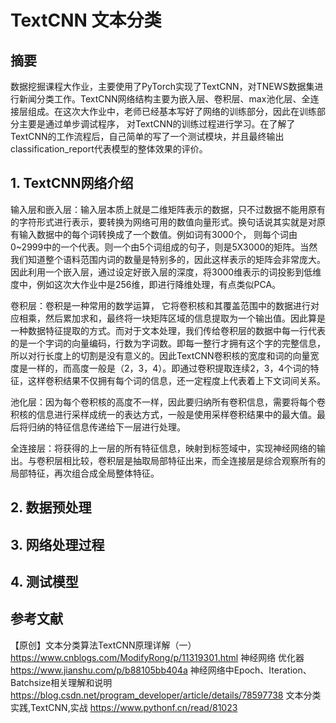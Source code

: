 # TextCNN 文本分类

## 摘要
数据挖掘课程大作业，主要使用了PyTorch实现了TextCNN，对TNEWS数据集进行新闻分类工作。TextCNN网络结构主要为嵌入层、卷积层、max池化层、全连接层组成。在这次大作业中，老师已经基本写好了网络的训练部分，因此在训练部分主要是通过单步调试程序， 对TextCNN的训练过程进行学习。在了解了TextCNN的工作流程后，自己简单的写了一个测试模块，并且最终输出classification_report代表模型的整体效果的评价。

## 1. TextCNN网络介绍
输入层和嵌入层：输入层本质上就是二维矩阵表示的数据，只不过数据不能用原有的字符形式进行表示，要转换为网络可用的数值向量形式。换句话说其实就是对原有输入数据中的每个词转换成了一个数值。例如词有3000个， 则每个词由0~2999中的一个代表。则一个由5个词组成的句子，则是5X3000的矩阵。当然我们知道整个语料范围内词的数量是特别多的，因此这样表示的矩阵会非常庞大。因此利用一个嵌入层，通过设定好嵌入层的深度，将3000维表示的词投影到低维度中，例如这次大作业中是256维，即进行降维处理，有点类似PCA。

卷积层：卷积是一种常用的数学运算， 它将卷积核和其覆盖范围中的数据进行对应相乘，然后累加求和，最终将一块矩阵区域的信息提取为一个输出值。因此算是一种数据特征提取的方式。而对于文本处理，我们传给卷积层的数据中每一行代表的是一个字词的向量编码，行数为字词数。即每一整行才拥有这个字的完整信息，所以对行长度上的切割是没有意义的。因此TextCNN卷积核的宽度和词的向量宽度是一样的，而高度一般是（2，3，4）。即通过卷积提取连续2，3，4个词的特征，这样卷积结果不仅拥有每个词的信息，还一定程度上代表着上下文词间关系。

池化层：因为每个卷积核的高度不一样，因此要归纳所有卷积信息，需要将每个卷积核的信息进行采样成统一的表达方式，一般是使用采样卷积结果中的最大值。最后将归纳的特征信息传递给下一层进行处理。

全连接层：将获得的上一层的所有特征信息，映射到标签域中，实现神经网络的输出。与卷积层相比较，卷积层是抽取局部特征出来，而全连接层是综合观察所有的局部特征，再次组合成全局整体特征。

## 2. 数据预处理


## 3. 网络处理过程

## 4. 测试模型



## 参考文献
【原创】文本分类算法TextCNN原理详解（一） https://www.cnblogs.com/ModifyRong/p/11319301.html
神经网络 优化器 https://www.jianshu.com/p/b88105bb404a
神经网络中Epoch、Iteration、Batchsize相关理解和说明 https://blog.csdn.net/program_developer/article/details/78597738
文本分类实践,TextCNN,实战 https://www.pythonf.cn/read/81023